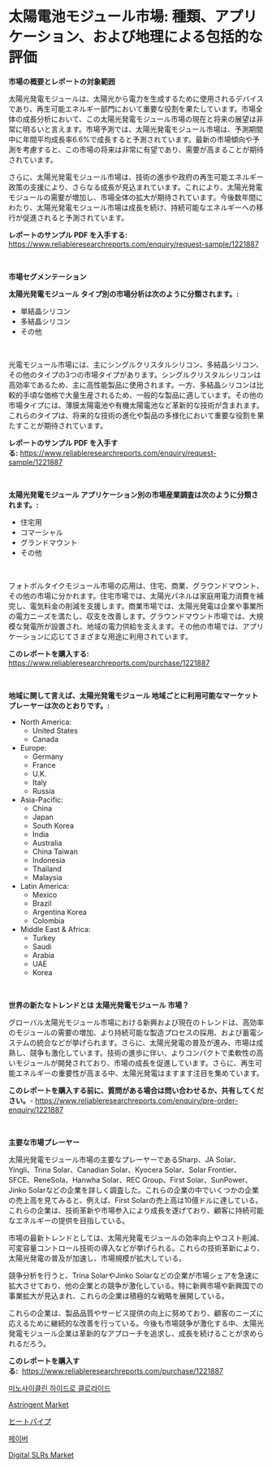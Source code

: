 <p><h1>太陽電池モジュール市場: 種類、アプリケーション、および地理による包括的な評価</h1></p><p><strong>市場の概要とレポートの対象範囲</strong></p>
<p><p>太陽光発電モジュールは、太陽光から電力を生成するために使用されるデバイスであり、再生可能エネルギー部門において重要な役割を果たしています。市場全体の成長分析において、この太陽光発電モジュール市場の現在と将来の展望は非常に明るいと言えます。市場予測では、太陽光発電モジュール市場は、予測期間中に年間平均成長率6.6%で成長すると予測されています。最新の市場傾向や予測を考慮すると、この市場の将来は非常に有望であり、需要が高まることが期待されています。</p><p>さらに、太陽光発電モジュール市場は、技術の進歩や政府の再生可能エネルギー政策の支援により、さらなる成長が見込まれています。これにより、太陽光発電モジュールの需要が増加し、市場全体の拡大が期待されています。今後数年間にわたり、太陽光発電モジュール市場は成長を続け、持続可能なエネルギーへの移行が促進されると予測されています。</p></p>
<p><strong>レポートのサンプル PDF を入手する:</strong> <a href="https://www.reliableresearchreports.com/enquiry/request-sample/1221887">https://www.reliableresearchreports.com/enquiry/request-sample/1221887</a></p>
<p>&nbsp;</p>
<p><strong>市場セグメンテーション</strong></p>
<p><strong>太陽光発電モジュール タイプ別の市場分析は次のように分類されます。:</strong></p>
<p><ul><li>単結晶シリコン</li><li>多結晶シリコン</li><li>その他</li></ul></p>
<p>&nbsp;</p>
<p><p>光電モジュール市場には、主にシングルクリスタルシリコン、多結晶シリコン、その他のタイプの3つの市場タイプがあります。シングルクリスタルシリコンは高効率であるため、主に高性能製品に使用されます。一方、多結晶シリコンは比較的手頃な価格で大量生産されるため、一般的な製品に適しています。その他の市場タイプには、薄膜太陽電池や有機太陽電池など革新的な技術が含まれます。これらのタイプは、将来的な技術の進化や製品の多様化において重要な役割を果たすことが期待されています。</p></p>
<p><strong>レポートのサンプル PDF を入手する:</strong>&nbsp;<a href="https://www.reliableresearchreports.com/enquiry/request-sample/1221887">https://www.reliableresearchreports.com/enquiry/request-sample/1221887</a></p>
<p>&nbsp;</p>
<p><strong> 太陽光発電モジュール アプリケーション別の市場産業調査は次のように分類されます。:</strong></p>
<p><ul><li>住宅用</li><li>コマーシャル</li><li>グランドマウント</li><li>その他</li></ul></p>
<p>&nbsp;</p>
<p><p>フォトボルタイクモジュール市場の応用は、住宅、商業、グラウンドマウント、その他の市場に分かれます。住宅市場では、太陽光パネルは家庭用電力消費を補完し、電気料金の削減を支援します。商業市場では、太陽光発電は企業や事業所の電力ニーズを満たし、収支を改善します。グラウンドマウント市場では、大規模な発電所が設置され、地域の電力供給を支えます。その他の市場では、アプリケーションに応じてさまざまな用途に利用されています。</p></p>
<p><strong>このレポートを購入する:</strong>&nbsp; <a href="https://www.reliableresearchreports.com/purchase/1221887">https://www.reliableresearchreports.com/purchase/1221887</a></p>
<p>&nbsp;</p>
<p><strong>地域に関して言えば、太陽光発電モジュール 地域ごとに利用可能なマーケットプレーヤーは次のとおりです。:</strong></p>
<p><ul>
    <li>
        North America:
        <ul>
            <li>United States</li>
            <li>Canada</li>
        </ul>
    </li>
    <li>
        Europe:
        <ul>
            <li>Germany</li>
            <li>France</li>
            <li>U.K.</li>
            <li>Italy</li>
            <li>Russia</li>
        </ul>
    </li>
    <li>
        Asia-Pacific:
        <ul>
            <li>China</li>
            <li>Japan</li>
            <li>South Korea</li>
            <li>India</li>
            <li>Australia</li>
            <li>China Taiwan</li>
            <li>Indonesia</li>
            <li>Thailand</li>
            <li>Malaysia</li>
        </ul>
    </li>
    <li>
        Latin America:
        <ul>
            <li>Mexico</li>
            <li>Brazil</li>
            <li>Argentina Korea</li>
            <li>Colombia</li>
        </ul>
    </li>
    <li>
        Middle East & Africa:
        <ul>
            <li>Turkey</li>
            <li>Saudi</li>
            <li>Arabia</li>
            <li>UAE</li>
            <li>Korea</li>
        </ul>
    </li>
    </ul></p>
<p>&nbsp;</p>
<p><strong>世界の新たなトレンドとは 太陽光発電モジュール 市場？</strong></p>
<p><p>グローバル太陽光モジュール市場における新興および現在のトレンドは、高効率のモジュールの需要の増加、より持続可能な製造プロセスの採用、および蓄電システムの統合などが挙げられます。さらに、太陽光発電の普及が進み、市場は成熟し、競争も激化しています。技術の進歩に伴い、よりコンパクトで柔軟性の高いモジュールが開発されており、市場の成長を促進しています。さらに、再生可能エネルギーの重要性が高まる中、太陽光発電はますます注目を集めています。</p></p>
<p><strong>このレポートを購入する前に、質問がある場合は問い合わせるか、共有してください。</strong>- <a href="https://www.reliableresearchreports.com/enquiry/pre-order-enquiry/1221887">https://www.reliableresearchreports.com/enquiry/pre-order-enquiry/1221887</a></p>
<p>&nbsp;</p>
<p><strong>主要な市場プレーヤー</strong></p>
<p><p>太陽光発電モジュール市場の主要なプレーヤーであるSharp、JA Solar、Yingli、Trina Solar、Canadian Solar、Kyocera Solar、Solar Frontier、SFCE、ReneSola、Hanwha Solar、REC Group、First Solar、SunPower、Jinko Solarなどの企業を詳しく調査した。これらの企業の中でいくつかの企業の売上高を見てみると、例えば、First Solarの売上高は10億ドルに達している。これらの企業は、技術革新や市場参入により成長を遂げており、顧客に持続可能なエネルギーの提供を目指している。</p><p>市場の最新トレンドとしては、太陽光発電モジュールの効率向上やコスト削減、可変容量コントロール技術の導入などが挙げられる。これらの技術革新により、太陽光発電の普及が加速し、市場規模が拡大している。</p><p>競争分析を行うと、Trina SolarやJinko Solarなどの企業が市場シェアを急速に拡大させており、他の企業との競争が激化している。特に新興市場や新興国での事業拡大が見込まれ、これらの企業は積極的な戦略を展開している。</p><p>これらの企業は、製品品質やサービス提供の向上に努めており、顧客のニーズに応えるために継続的な改善を行っている。今後も市場競争が激化する中、太陽光発電モジュール企業は革新的なアプローチを追求し、成長を続けることが求められるだろう。</p></p>
<p><strong>このレポートを購入する:</strong>&nbsp;&nbsp;<a href="https://www.reliableresearchreports.com/purchase/1221887">https://www.reliableresearchreports.com/purchase/1221887</a></p>
<p><p><a href="https://github.com/idcefvhkdut6/Market-Research-Report-List-1/blob/main/1583813188656.md">미노사이클린 하이드로 클로라이드</a></p><p><a href="https://issuu.com/reportprime-2/docs/astringent-market-size-2030.pptx">Astringent Market</a></p><p><a href="https://github.com/joaejkdzgyljvo6/Market-Research-Report-List-1/blob/main/2027587188752.md">ヒートパイプ</a></p><p><a href="https://github.com/vsap75a286l/Market-Research-Report-List-1/blob/main/4798921188657.md">페이버</a></p><p><a href="https://scarlet-rocket-c63.notion.site/Digital-SLRs-Market-Centers-on-Aspects-such-as-Market-Growth-Market-Share-Market-Opportunity-and--18e2afb2af6f409bba1c4484cc06b41f">Digital SLRs Market</a></p></p>